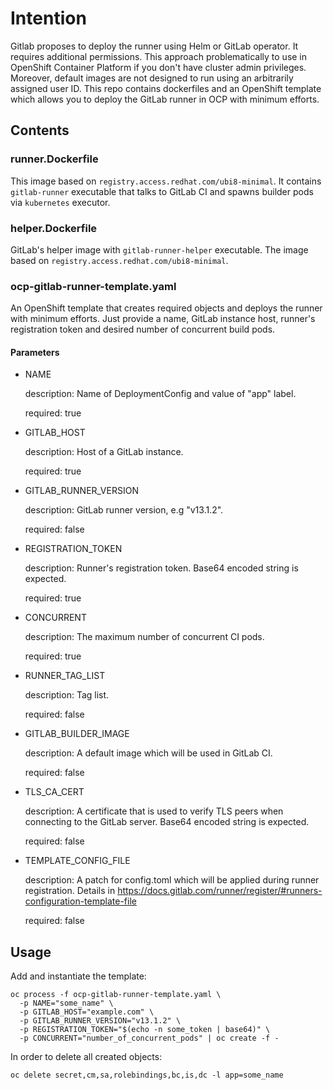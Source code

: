 # Intention

Gitlab proposes to deploy the runner using Helm or GitLab operator. It requires additional
permissions. This approach problematically to use in OpenShift Container Platform if you don't have
cluster admin privileges. Moreover, default images are not designed to run using an arbitrarily
assigned user ID. This repo contains dockerfiles and an OpenShift template which allows you to
deploy the GitLab runner in OCP with minimum efforts.

## Contents

### runner.Dockerfile

This image based on `registry.access.redhat.com/ubi8-minimal`. It contains `gitlab-runner`
executable that talks to GitLab CI and spawns builder pods via `kubernetes` executor.

### helper.Dockerfile

GitLab's helper image with `gitlab-runner-helper` executable. The image based on
`registry.access.redhat.com/ubi8-minimal`.

### ocp-gitlab-runner-template.yaml

An OpenShift template that creates required objects and deploys the runner with minimum efforts.
Just provide a name, GitLab instance host, runner's registration token and desired number of
concurrent build pods.

#### Parameters

* NAME

    description: Name of DeploymentConfig and value of "app" label.

    required: true

* GITLAB_HOST

    description: Host of a GitLab instance.

    required: true

* GITLAB_RUNNER_VERSION

    description: GitLab runner version, e.g "v13.1.2".

    required: false

* REGISTRATION_TOKEN

    description: Runner's registration token. Base64 encoded string is expected.

    required: true

* CONCURRENT

    description: The maximum number of concurrent CI pods.

    required: true

* RUNNER_TAG_LIST

    description: Tag list.

    required: false

* GITLAB_BUILDER_IMAGE

    description: A default image which will be used in GitLab CI.

    required: false

* TLS_CA_CERT

    description: A certificate that is used to verify TLS peers when connecting to the GitLab server.
    Base64 encoded string is expected.

    required: false

* TEMPLATE_CONFIG_FILE

    description: A patch for config.toml which will be applied during runner registration. Details
    in https://docs.gitlab.com/runner/register/#runners-configuration-template-file

    required: false

## Usage

Add and instantiate the template:

```shell
oc process -f ocp-gitlab-runner-template.yaml \
  -p NAME="some_name" \
  -p GITLAB_HOST="example.com" \
  -p GITLAB_RUNNER_VERSION="v13.1.2" \
  -p REGISTRATION_TOKEN="$(echo -n some_token | base64)" \
  -p CONCURRENT="number_of_concurrent_pods" | oc create -f -
```

In order to delete all created objects:

```shell
oc delete secret,cm,sa,rolebindings,bc,is,dc -l app=some_name
```
